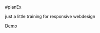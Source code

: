 #planEx

just a little training for responsive webdesign

[Demo](https://blackmesacode.github.io/planet-express/)